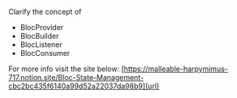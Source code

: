 Clarify the concept of

- BlocProvider
- BlocBuilder
- BlocListener
- BlocConsumer

For more info visit the site below:
[https://malleable-harpymimus-717.notion.site/Bloc-State-Management-cbc2bc435f6140a99d52a22037da98b9](url)
